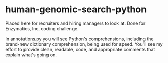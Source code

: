 human-genomic-search-python
===========================

Placed here for recruiters and hiring managers to look at.  Done for Enzymatics, Inc, coding challenge.

In annotations.py you will see Python's comprehensions, including the brand-new dictionary comprehension,
being used for speed.  You'll see my effort to provide clean, readable, code, and appropriate comments
that explain what's going on.


